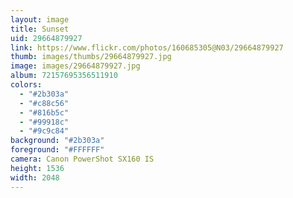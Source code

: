 ```yaml
---
layout: image
title: Sunset
uid: 29664879927
link: https://www.flickr.com/photos/160685305@N03/29664879927
thumb: images/thumbs/29664879927.jpg
image: images/29664879927.jpg
album: 72157695356511910
colors: 
  - "#2b303a"
  - "#c88c56"
  - "#816b5c"
  - "#99918c"
  - "#9c9c84"
background: "#2b303a"
foreground: "#FFFFFF"
camera: Canon PowerShot SX160 IS
height: 1536
width: 2048
---
```


